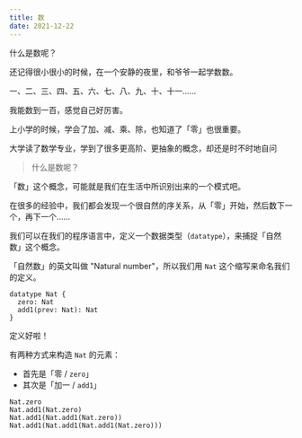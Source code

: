 ```yaml
---
title: 数
date: 2021-12-22
---
```


什么是数呢？

还记得很小很小的时候，在一个安静的夜里，和爷爷一起学数数。

一、二、三、四、五、六、七、八、九、十、十一……

我能数到一百，感觉自己好厉害。

上小学的时候，学会了加、减、乘、除，也知道了「零」也很重要。

大学读了数学专业，学到了很多更高阶、更抽象的概念，却还是时不时地自问

> 什么是数呢？

「数」这个概念，可能就是我们在生活中所识别出来的一个模式吧。

在很多的经验中，我们都会发现一个很自然的序关系，从「零」开始，然后数下一个，再下一个……

我们可以在我们的程序语言中，定义一个数据类型（`datatype`），来捕捉「自然数」这个概念。

「自然数」的英文叫做 "Natural number"，所以我们用 `Nat` 这个缩写来命名我们的定义。

``` cicada
datatype Nat {
  zero: Nat
  add1(prev: Nat): Nat
}
```

定义好啦！

有两种方式来构造 `Nat` 的元素：

- 首先是「零 / `zero`」
- 其次是「加一 / `add1`」

``` cicada
Nat.zero
Nat.add1(Nat.zero)
Nat.add1(Nat.add1(Nat.zero))
Nat.add1(Nat.add1(Nat.add1(Nat.zero)))
```

